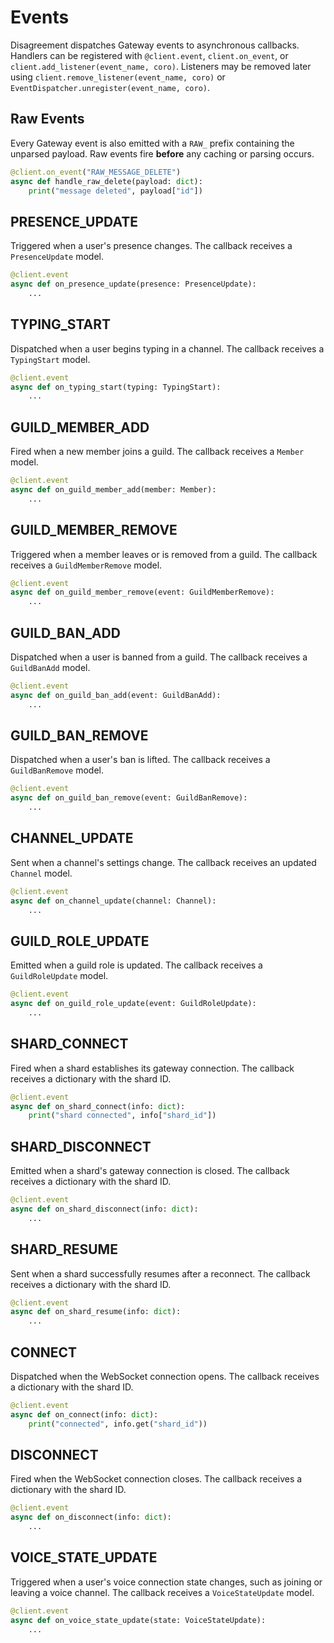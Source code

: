 # Events

Disagreement dispatches Gateway events to asynchronous callbacks. Handlers can be registered with `@client.event`, `client.on_event`, or `client.add_listener(event_name, coro)`.
Listeners may be removed later using `client.remove_listener(event_name, coro)` or `EventDispatcher.unregister(event_name, coro)`.

## Raw Events

Every Gateway event is also emitted with a `RAW_` prefix containing the unparsed payload. Raw events fire **before** any caching or parsing occurs.

```python
@client.on_event("RAW_MESSAGE_DELETE")
async def handle_raw_delete(payload: dict):
    print("message deleted", payload["id"])
```


## PRESENCE_UPDATE

Triggered when a user's presence changes. The callback receives a `PresenceUpdate` model.

```python
@client.event
async def on_presence_update(presence: PresenceUpdate):
    ...
```

## TYPING_START

Dispatched when a user begins typing in a channel. The callback receives a `TypingStart` model.

```python
@client.event
async def on_typing_start(typing: TypingStart):
    ...
```

## GUILD_MEMBER_ADD

Fired when a new member joins a guild. The callback receives a `Member` model.

```python
@client.event
async def on_guild_member_add(member: Member):
    ...
```

## GUILD_MEMBER_REMOVE

Triggered when a member leaves or is removed from a guild. The callback
receives a `GuildMemberRemove` model.

```python
@client.event
async def on_guild_member_remove(event: GuildMemberRemove):
    ...
```

## GUILD_BAN_ADD

Dispatched when a user is banned from a guild. The callback receives a
`GuildBanAdd` model.

```python
@client.event
async def on_guild_ban_add(event: GuildBanAdd):
    ...
```

## GUILD_BAN_REMOVE

Dispatched when a user's ban is lifted. The callback receives a
`GuildBanRemove` model.

```python
@client.event
async def on_guild_ban_remove(event: GuildBanRemove):
    ...
```

## CHANNEL_UPDATE

Sent when a channel's settings change. The callback receives an updated
`Channel` model.

```python
@client.event
async def on_channel_update(channel: Channel):
    ...
```

## GUILD_ROLE_UPDATE

Emitted when a guild role is updated. The callback receives a
`GuildRoleUpdate` model.

```python
@client.event
async def on_guild_role_update(event: GuildRoleUpdate):
    ...
```

## SHARD_CONNECT

Fired when a shard establishes its gateway connection. The callback receives a
dictionary with the shard ID.

```python
@client.event
async def on_shard_connect(info: dict):
    print("shard connected", info["shard_id"])
```

## SHARD_DISCONNECT

Emitted when a shard's gateway connection is closed. The callback receives a
dictionary with the shard ID.

```python
@client.event
async def on_shard_disconnect(info: dict):
    ...
```

## SHARD_RESUME

Sent when a shard successfully resumes after a reconnect. The callback receives
a dictionary with the shard ID.

```python
@client.event
async def on_shard_resume(info: dict):
    ...
```

## CONNECT

Dispatched when the WebSocket connection opens. The callback receives a
dictionary with the shard ID.

```python
@client.event
async def on_connect(info: dict):
    print("connected", info.get("shard_id"))
```

## DISCONNECT

Fired when the WebSocket connection closes. The callback receives a dictionary
with the shard ID.

```python
@client.event
async def on_disconnect(info: dict):
    ...
```

## VOICE_STATE_UPDATE

Triggered when a user's voice connection state changes, such as joining or leaving a voice channel. The callback receives a `VoiceStateUpdate` model.

```python
@client.event
async def on_voice_state_update(state: VoiceStateUpdate):
    ...
```
